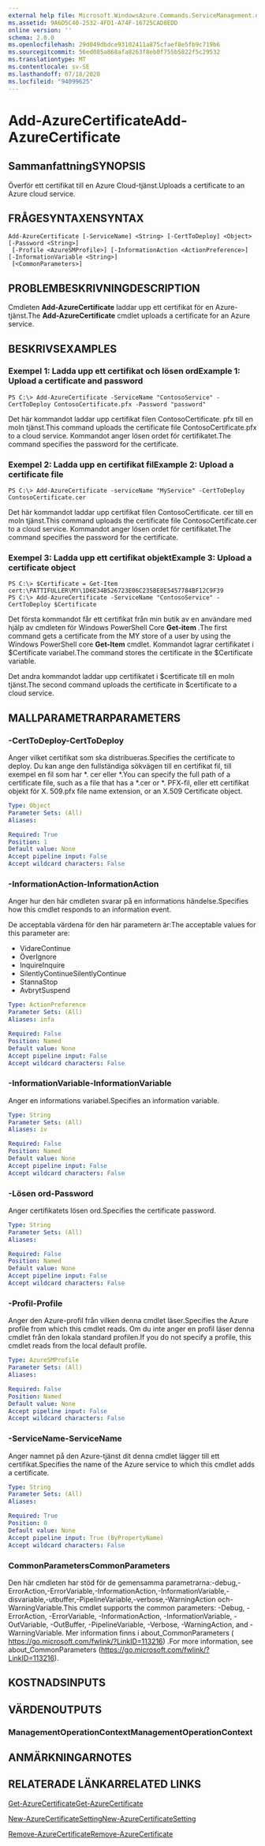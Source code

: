 ```yaml
---
external help file: Microsoft.WindowsAzure.Commands.ServiceManagement.dll-Help.xml
ms.assetid: 9A6D5C40-2532-4FD1-A74F-16725CAD8EDD
online version: ''
schema: 2.0.0
ms.openlocfilehash: 29d049dbdce93102411a875cfaef8e5fb9c719b6
ms.sourcegitcommit: 56ed085a868afa8263f8eb0f755b5822f5c29532
ms.translationtype: MT
ms.contentlocale: sv-SE
ms.lasthandoff: 07/18/2020
ms.locfileid: "94099625"
---
```

# <span data-ttu-id="b82b4-101">Add-AzureCertificate</span><span class="sxs-lookup"><span data-stu-id="b82b4-101">Add-AzureCertificate</span></span>

## <span data-ttu-id="b82b4-102">Sammanfattning</span><span class="sxs-lookup"><span data-stu-id="b82b4-102">SYNOPSIS</span></span>
<span data-ttu-id="b82b4-103">Överför ett certifikat till en Azure Cloud-tjänst.</span><span class="sxs-lookup"><span data-stu-id="b82b4-103">Uploads a certificate to an Azure cloud service.</span></span>

## <span data-ttu-id="b82b4-104">FRÅGESYNTAXEN</span><span class="sxs-lookup"><span data-stu-id="b82b4-104">SYNTAX</span></span>

```
Add-AzureCertificate [-ServiceName] <String> [-CertToDeploy] <Object> [-Password <String>]
 [-Profile <AzureSMProfile>] [-InformationAction <ActionPreference>] [-InformationVariable <String>]
 [<CommonParameters>]
```

## <span data-ttu-id="b82b4-105">PROBLEMBESKRIVNING</span><span class="sxs-lookup"><span data-stu-id="b82b4-105">DESCRIPTION</span></span>
<span data-ttu-id="b82b4-106">Cmdleten **Add-AzureCertificate** laddar upp ett certifikat för en Azure-tjänst.</span><span class="sxs-lookup"><span data-stu-id="b82b4-106">The **Add-AzureCertificate** cmdlet uploads a certificate for an Azure service.</span></span>

## <span data-ttu-id="b82b4-107">BESKRIVS</span><span class="sxs-lookup"><span data-stu-id="b82b4-107">EXAMPLES</span></span>

### <span data-ttu-id="b82b4-108">Exempel 1: Ladda upp ett certifikat och lösen ord</span><span class="sxs-lookup"><span data-stu-id="b82b4-108">Example 1: Upload a certificate and password</span></span>
```
PS C:\> Add-AzureCertificate -ServiceName "ContosoService" -CertToDeploy ContosoCertificate.pfx -Password "password"
```

<span data-ttu-id="b82b4-109">Det här kommandot laddar upp certifikat filen ContosoCertificate. pfx till en moln tjänst.</span><span class="sxs-lookup"><span data-stu-id="b82b4-109">This command uploads the certificate file ContosoCertificate.pfx to a cloud service.</span></span>
<span data-ttu-id="b82b4-110">Kommandot anger lösen ordet för certifikatet.</span><span class="sxs-lookup"><span data-stu-id="b82b4-110">The command specifies the password for the certificate.</span></span>

### <span data-ttu-id="b82b4-111">Exempel 2: Ladda upp en certifikat fil</span><span class="sxs-lookup"><span data-stu-id="b82b4-111">Example 2: Upload a certificate file</span></span>
```
PS C:\> Add-AzureCertificate -serviceName "MyService" -CertToDeploy ContosoCertificate.cer
```

<span data-ttu-id="b82b4-112">Det här kommandot laddar upp certifikat filen ContosoCertificate. cer till en moln tjänst.</span><span class="sxs-lookup"><span data-stu-id="b82b4-112">This command uploads the certificate file ContosoCertificate.cer to a cloud service.</span></span>
<span data-ttu-id="b82b4-113">Kommandot anger lösen ordet för certifikatet.</span><span class="sxs-lookup"><span data-stu-id="b82b4-113">The command specifies the password for the certificate.</span></span>

### <span data-ttu-id="b82b4-114">Exempel 3: Ladda upp ett certifikat objekt</span><span class="sxs-lookup"><span data-stu-id="b82b4-114">Example 3: Upload a certificate object</span></span>
```
PS C:\> $Certificate = Get-Item cert:\PATTIFULLER\MY\1D6E34B526723E06C235BE8E5457784BF12C9F39
PS C:\> Add-AzureCertificate -ServiceName "ContosoService" -CertToDeploy $Certificate
```

<span data-ttu-id="b82b4-115">Det första kommandot får ett certifikat från min butik av en användare med hjälp av cmdleten för Windows PowerShell Core **Get-item** .</span><span class="sxs-lookup"><span data-stu-id="b82b4-115">The first command gets a certificate from the MY store of a user by using the Windows PowerShell core **Get-Item** cmdlet.</span></span>
<span data-ttu-id="b82b4-116">Kommandot lagrar certifikatet i $Certificate variabel.</span><span class="sxs-lookup"><span data-stu-id="b82b4-116">The command stores the certificate in the $Certificate variable.</span></span>

<span data-ttu-id="b82b4-117">Det andra kommandot laddar upp certifikatet i $certificate till en moln tjänst.</span><span class="sxs-lookup"><span data-stu-id="b82b4-117">The second command uploads the certificate in $certificate to a cloud service.</span></span>

## <span data-ttu-id="b82b4-118">MALLPARAMETRAR</span><span class="sxs-lookup"><span data-stu-id="b82b4-118">PARAMETERS</span></span>

### <span data-ttu-id="b82b4-119">-CertToDeploy</span><span class="sxs-lookup"><span data-stu-id="b82b4-119">-CertToDeploy</span></span>
<span data-ttu-id="b82b4-120">Anger vilket certifikat som ska distribueras.</span><span class="sxs-lookup"><span data-stu-id="b82b4-120">Specifies the certificate to deploy.</span></span>
<span data-ttu-id="b82b4-121">Du kan ange den fullständiga sökvägen till en certifikat fil, till exempel en fil som har \*. cer eller \*.</span><span class="sxs-lookup"><span data-stu-id="b82b4-121">You can specify the full path of a certificate file, such as a file that has a \*.cer or \*.</span></span>
<span data-ttu-id="b82b4-122">PFX-fil, eller ett certifikat objekt för X. 509.</span><span class="sxs-lookup"><span data-stu-id="b82b4-122">pfx file name extension, or an X.509 Certificate object.</span></span>

```yaml
Type: Object
Parameter Sets: (All)
Aliases: 

Required: True
Position: 1
Default value: None
Accept pipeline input: False
Accept wildcard characters: False
```

### <span data-ttu-id="b82b4-123">-InformationAction</span><span class="sxs-lookup"><span data-stu-id="b82b4-123">-InformationAction</span></span>
<span data-ttu-id="b82b4-124">Anger hur den här cmdleten svarar på en informations händelse.</span><span class="sxs-lookup"><span data-stu-id="b82b4-124">Specifies how this cmdlet responds to an information event.</span></span>

<span data-ttu-id="b82b4-125">De acceptabla värdena för den här parametern är:</span><span class="sxs-lookup"><span data-stu-id="b82b4-125">The acceptable values for this parameter are:</span></span>

- <span data-ttu-id="b82b4-126">Vidare</span><span class="sxs-lookup"><span data-stu-id="b82b4-126">Continue</span></span>
- <span data-ttu-id="b82b4-127">Över</span><span class="sxs-lookup"><span data-stu-id="b82b4-127">Ignore</span></span>
- <span data-ttu-id="b82b4-128">Inquire</span><span class="sxs-lookup"><span data-stu-id="b82b4-128">Inquire</span></span>
- <span data-ttu-id="b82b4-129">SilentlyContinue</span><span class="sxs-lookup"><span data-stu-id="b82b4-129">SilentlyContinue</span></span>
- <span data-ttu-id="b82b4-130">Stanna</span><span class="sxs-lookup"><span data-stu-id="b82b4-130">Stop</span></span>
- <span data-ttu-id="b82b4-131">Avbryt</span><span class="sxs-lookup"><span data-stu-id="b82b4-131">Suspend</span></span>

```yaml
Type: ActionPreference
Parameter Sets: (All)
Aliases: infa

Required: False
Position: Named
Default value: None
Accept pipeline input: False
Accept wildcard characters: False
```

### <span data-ttu-id="b82b4-132">-InformationVariable</span><span class="sxs-lookup"><span data-stu-id="b82b4-132">-InformationVariable</span></span>
<span data-ttu-id="b82b4-133">Anger en informations variabel.</span><span class="sxs-lookup"><span data-stu-id="b82b4-133">Specifies an information variable.</span></span>

```yaml
Type: String
Parameter Sets: (All)
Aliases: iv

Required: False
Position: Named
Default value: None
Accept pipeline input: False
Accept wildcard characters: False
```

### <span data-ttu-id="b82b4-134">-Lösen ord</span><span class="sxs-lookup"><span data-stu-id="b82b4-134">-Password</span></span>
<span data-ttu-id="b82b4-135">Anger certifikatets lösen ord.</span><span class="sxs-lookup"><span data-stu-id="b82b4-135">Specifies the certificate password.</span></span>

```yaml
Type: String
Parameter Sets: (All)
Aliases: 

Required: False
Position: Named
Default value: None
Accept pipeline input: False
Accept wildcard characters: False
```

### <span data-ttu-id="b82b4-136">-Profil</span><span class="sxs-lookup"><span data-stu-id="b82b4-136">-Profile</span></span>
<span data-ttu-id="b82b4-137">Anger den Azure-profil från vilken denna cmdlet läser.</span><span class="sxs-lookup"><span data-stu-id="b82b4-137">Specifies the Azure profile from which this cmdlet reads.</span></span>
<span data-ttu-id="b82b4-138">Om du inte anger en profil läser denna cmdlet från den lokala standard profilen.</span><span class="sxs-lookup"><span data-stu-id="b82b4-138">If you do not specify a profile, this cmdlet reads from the local default profile.</span></span>

```yaml
Type: AzureSMProfile
Parameter Sets: (All)
Aliases: 

Required: False
Position: Named
Default value: None
Accept pipeline input: False
Accept wildcard characters: False
```

### <span data-ttu-id="b82b4-139">-ServiceName</span><span class="sxs-lookup"><span data-stu-id="b82b4-139">-ServiceName</span></span>
<span data-ttu-id="b82b4-140">Anger namnet på den Azure-tjänst dit denna cmdlet lägger till ett certifikat.</span><span class="sxs-lookup"><span data-stu-id="b82b4-140">Specifies the name of the Azure service to which this cmdlet adds a certificate.</span></span>

```yaml
Type: String
Parameter Sets: (All)
Aliases: 

Required: True
Position: 0
Default value: None
Accept pipeline input: True (ByPropertyName)
Accept wildcard characters: False
```

### <span data-ttu-id="b82b4-141">CommonParameters</span><span class="sxs-lookup"><span data-stu-id="b82b4-141">CommonParameters</span></span>
<span data-ttu-id="b82b4-142">Den här cmdleten har stöd för de gemensamma parametrarna:-debug,-ErrorAction,-ErrorVariable,-InformationAction,-InformationVariable,-disvariable,-utbuffer,-PipelineVariable,-verbose,-WarningAction och-WarningVariable.</span><span class="sxs-lookup"><span data-stu-id="b82b4-142">This cmdlet supports the common parameters: -Debug, -ErrorAction, -ErrorVariable, -InformationAction, -InformationVariable, -OutVariable, -OutBuffer, -PipelineVariable, -Verbose, -WarningAction, and -WarningVariable.</span></span> <span data-ttu-id="b82b4-143">Mer information finns i about_CommonParameters ( https://go.microsoft.com/fwlink/?LinkID=113216) .</span><span class="sxs-lookup"><span data-stu-id="b82b4-143">For more information, see about_CommonParameters (https://go.microsoft.com/fwlink/?LinkID=113216).</span></span>

## <span data-ttu-id="b82b4-144">KOSTNADS</span><span class="sxs-lookup"><span data-stu-id="b82b4-144">INPUTS</span></span>

## <span data-ttu-id="b82b4-145">VÄRDEN</span><span class="sxs-lookup"><span data-stu-id="b82b4-145">OUTPUTS</span></span>

### <span data-ttu-id="b82b4-146">ManagementOperationContext</span><span class="sxs-lookup"><span data-stu-id="b82b4-146">ManagementOperationContext</span></span>

## <span data-ttu-id="b82b4-147">ANMÄRKNINGAR</span><span class="sxs-lookup"><span data-stu-id="b82b4-147">NOTES</span></span>

## <span data-ttu-id="b82b4-148">RELATERADE LÄNKAR</span><span class="sxs-lookup"><span data-stu-id="b82b4-148">RELATED LINKS</span></span>

[<span data-ttu-id="b82b4-149">Get-AzureCertificate</span><span class="sxs-lookup"><span data-stu-id="b82b4-149">Get-AzureCertificate</span></span>](./Get-AzureCertificate.md)

[<span data-ttu-id="b82b4-150">New-AzureCertificateSetting</span><span class="sxs-lookup"><span data-stu-id="b82b4-150">New-AzureCertificateSetting</span></span>](./New-AzureCertificateSetting.md)

[<span data-ttu-id="b82b4-151">Remove-AzureCertificate</span><span class="sxs-lookup"><span data-stu-id="b82b4-151">Remove-AzureCertificate</span></span>](./Remove-AzureCertificate.md)


